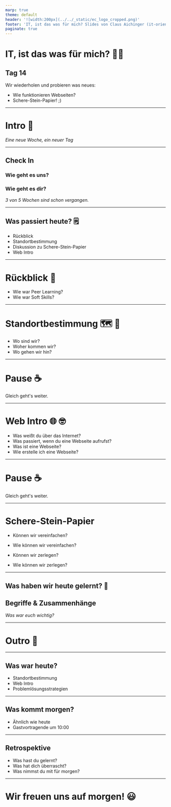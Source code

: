 ```yaml
---
marp: true
theme: default
header: '![width:200px](../../_static/ec_logo_cropped.png)'
footer: 'IT, ist das was für mich? Slides von Claus Aichinger (it-orientation@everyonecodes.io)'
paginate: true
---
```


# IT, ist das was für mich? 👩‍💻

## Tag 14

Wir wiederholen und probieren was neues:
- Wie funktionieren Webseiten?
- Schere-Stein-Papier! ;)

---

# Intro 🌅

*Eine neue Woche, ein neuer Tag*

---

## Check In

### Wie geht es uns?
### Wie geht es dir?

*3 von 5 Wochen sind schon vergangen.*

---

## Was passiert heute? 🗒️

* Rückblick
* Standortbestimmung
* Diskussion zu Schere-Stein-Papier
* Web Intro

---

# Rückblick 🤔

* Wie war Peer Learning?
* Wie war Soft Skills?

---

# Standortbestimmung 🗺️ 🧭

* Wo sind wir?
* Woher kommen wir?
* Wo gehen wir hin?

---

# Pause ☕

Gleich geht's weiter.

---

# Web Intro 🌐 🤓

* Was weißt du über das Internet?
* Was passiert, wenn du eine Webseite aufrufst?
* Was ist eine Webseite?
* Wie erstelle ich eine Webseite?

---

# Pause ☕

Gleich geht's weiter.

---

# Schere-Stein-Papier

* Können wir vereinfachen?
* Wie können wir vereinfachen?


* Können wir zerlegen?
* Wie können wir zerlegen?

---

## Was haben wir heute gelernt? 📝

## Begriffe & Zusammenhänge

*Was war euch wichtig?*

---

# Outro 🌆

---

## Was war heute?

* Standortbestimmung
* Web Intro
* Problemlösungsstrategien

---

## Was kommt morgen?

* Ähnlich wie heute
* Gastvortragende um 10:00

---

## Retrospektive

* Was hast du gelernt?
* Was hat dich überrascht?
* Was nimmst du mit für morgen?

---

# Wir freuen uns auf morgen! 😃
